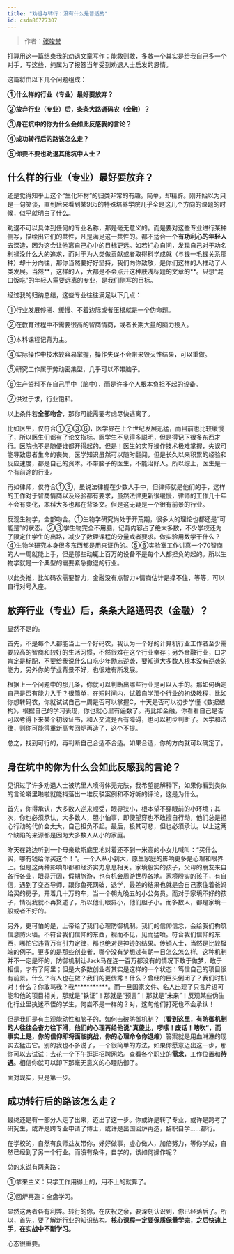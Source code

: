```yaml
---
title: "劝退与转行：没有什么是普适的"
id: csdn86777307
---
```


> 作者：[张竣誉](https://zhuanlan.zhihu.com/p/34457321)

打算用这一篇结束我的劝退文章写作：能救则救，多救一个其实是给我自己多一个对手，写这些，纯属为了报答当年受到劝退人士启发的恩情。

这篇将由以下几个问题组成：

**①什么样的行业（专业）最好要放弃？**

**②放弃行业（专业）后，条条大路通码农（金融）？**

**③身在坑中的你为什么会如此反感我的言论？**

**④成功转行后的路该怎么走？**

**⑤你要不要也劝退其他坑中人士？**

## **什么样的行业（专业）最好要放弃？**

还是觉得知乎上这个“生化环材”的归类非常的有趣。简单，却精辟。刚开始以为只是一句笑谈，直到后来看到某985的特殊培养学院几乎全是这几个方向的课题的时候，似乎就明白了什么。

劝退不可以具体到任何的专业名称，那是毫无意义的。而是要对这些专业进行某种侧写，描绘出它们的共性，凡是满足这一共性的。都不适合一个**有功利心的年轻人**去深造，因为这会让他离自己心中的目标更远。如若扪心自问，发现自己对于功名利禄没什么大的追求，而对于为人类做贡献或者取得科学成就（与钱一毛钱关系那种）却十分向往，那你当然要好好坚持，我们向你致敬，是你们这样的人推动了人类发展。当然**，这样的人，大都是不会点开这种肤浅标题的文章的**。只想“混口饭吃”的年轻人需要远离的专业，是我们侧写的目标。

经过我的归纳总结，这些专业往往满足以下几点：

①行业发展停滞、缓慢、不着边际或者压根就是一个伪命题。

②在教育过程中不需要很高的智商情商，或者长期大量的脑力投入。

③本科课程记背为主。

④实际操作中技术较容易掌握，操作失误不会带来毁灭性结果，可以重做。

⑤研究工作属于劳动密集型，几乎可以不带脑子。

⑥生产资料不在自己手中（脑中），而是许多个人根本负担不起的设备。

⑦供过于求，行业饱和。

以上条件若**全部吻合**，那你可能需要考虑尽快逃离了。

比如医生，仅符合①②③⑥，医学界在上个世纪发展迅猛，而目前也比较缓慢了，所以医生们都有了论文指标。医学生不见得多聪明，但是得记下很多东西才行。医院也不是随便谁都开得起的。但是！医生的实际操作技术极难掌握，失误可能导致患者生命的丧失，医学知识虽然可以随时翻阅，但是长久以来积累的经验和反应速度，都是自己的资本。不带脑子的医生，不能治好人。所以综上，医生是一个有前途的行业。

再如律师，仅符合①③，虽说法律握在少数人手中，但律师就是他们的手，这样的工作对于智商情商以及经验都有要求，虽然法律更新很缓慢，律师的工作几十年不会有变化，本科大多也都在背条文。但是这无疑是一个很有前景的行业。

反观生物学，全部吻合。①生物学研究尚处于开荒期，很多大的理论也都还是“可能是”的状态。②③学生物完全不用脑，记背内容占了绝大多数，不少学校还为了限定住学生的出路，减少了数理课程的分量或者要求。做实验用数学干什么？④生物学研究本身很多东西都是用来证伪的。⑤⑥实验室工作讲真一个70智商的人一周就能上手，但是那些动辄上百万的设备不是每个人都担负的起的。所以生物学就是一个典型的需要紧急撤退的行业。

以此类推，比如码农需要智力，金融没有点智力+情商估计是撑不住，等等，可以自行对号入座。

## **放弃行业（专业）后，条条大路通码农（金融）？**

显然不是的。

首先，不是每个人都能当上一个好码农，我认为一个好的计算机行业工作者至少需要较高的智商和较好的生活习惯，不然很难在这个行业幸存；另外金融行业，口才肯定是标配，不要给我说什么口吃少年励志逆袭，要知道大多数人根本没有逆袭的能力，另外你的学业背景不好，也很难有所发展。

根据上一个问题中的那几条，你就可以判断出哪些行业是可以入手的。那如何确定自己是否有能力入手？很简单，在短时间内，试着自学那个行业的初级教程，比如你想转码农，你就试试自己一周是否可以掌握C，十天是否可以初步学懂《数据结构》，根据自己的学习表现，你也就心里有逼数了。再比如金融，你看看自己是否可以考得下来某个初级证书，和人交流是否有障碍，也可以初步判断了。医学和法律，则你可能得重新高考回炉再造了，这个不提。

总之，找到可行的，再判断自己合适不合适。如果合适，你的方向就可以确定了。

## **身在坑中的你为什么会如此反感我的言论？**

见识过了许多劝退人士被坑里人喷得体无完肤，我希望能解释下，如果你看到类似的言论噼里啪啦就能抖落出一堆反驳案例和不好听的评论，这是为什么。

首先，你得承认，大多数人逆来顺受，眼界狭小，根本望不穿眼前的小环境；其次，你也必须承认，大多数人，胆小怕事，即使望穿也不敢擅自行动，他们总是担心行动的代价会太大，自己担负不起。最后，极其可悲，但也必须承认。以上这两个缺陷的来源都是因为大多数人从小的家庭。

昨天在路边听到一个母亲歇斯底里地对着还不到一米高的小女儿喊叫：“买什么买，哪有钱给你买这个！”。一个人从小到大，原生家庭的影响更多是心理和眼界上。但是这两种影响却都和经济实力息息相关。家境殷实的孩子，父母的朋友来自各行各业，眼界开阔，假期旅游，也有机会周游世界各地。家境殷实的孩子，有自信，遇到了变态导师，跟你鱼死网破，退学，最差的结果也就是会自己家住着爸妈给买的房子，开着几十万的车，当一个朝九晚五的小公务员。而对于家境不好的孩子，情况我就不再赘述了，所以他们眼界小，他们胆子小。而多数人，都是家境一般或者不好的。

另外，更可怕的是，上帝给了我们心理防御机制。我们的信仰信念，会给我们构筑信息防火墙。不符合我们信仰的东西，视而不见，见而猛喷。符合我们信仰的东西，哪怕它违背万有引力定律，那也绝对是神迹的结果。传销人士，当然是比较极端的例子。更多的是那些创业者，哪个没有梦想过有朝一日怎么怎么样。这种机制并不一定是坏的，防御机制让Jack马在连一百万都没有的情况下敢于做梦，敢于相信，才有了阿里；但是大多数创业者其实是这样的一个状态：笃信自己的项目很有前景。什么？有人也在做？我们的更优秀！什么？曾经的巨头倒闭了？我们时机对！什么？你敢骂我？我***********。而一旦国家文件、名人出现了只言片语可能和他的项目相关，那就是“铁证”！那就是“预言”！那就是“未来”！反观某些伪生化行业里执迷不悟的学生，何尝不是一样的？对，这句他们打死也不会承认！

但是我们是有主观能动性和脑子的。如何击破防御机制？（**看到这里，有防御机制的人往往会奋力往下滑，他们的心理再给他说“真傻比，啰嗦！废话！瞎吹”，而事实上是，你的信仰即将面临挑战，你的心理命令你退缩**）答案就是用血淋淋的现实去猛击它。别的我也不多说了，一个很简单的方法，如果你愿意迈出这一步，那你可以去试试：去花一个下午逛逛招聘网站。查看各个职业的**需求**，工作位置和**待遇**。相信你就可以卸下那毫无意义的心理防御了。

面对现实，只是第一步。

## **成功转行后的路该怎么走？**

最终还是有一部分人走了出来，迈出了这一步。你或许是转了专业，或许是跨考了研究生，或许是跨专业申请了博士，或许是出国回炉再造，辞职自学……都行。

在学校的，自然有良师益友带你，好好做事，虚心做人，加倍努力，等你学成，自然已经到了另一个行业。而没有条件，自学的，该如何操作呢？

总的来说有两条路：

①拿来主义：只学工作用得上的，用不上的就算了。

②回炉再造：全盘学习。

显然这两者各有利弊。转行的你，在庆祝之余，要深刻认识到，你已经落后了。所以，首先，要了解新行业的知识结构。**核心课程一定要保质保量学完，之后快速上手，在实战中不断学习。**

心态很重要。